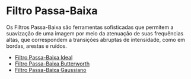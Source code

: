 # Filtro Passa-Baixa

Os Filtros Passa-Baixa são ferramentas sofisticadas que permitem a suavização de uma imagem por meio da atenuação de suas frequências altas, que correspondem a transições abruptas de intensidade, como em bordas, arestas e ruídos.

* [Filtro Passa-Baixa Ideal](ideal)
* [Filtro Passa-Baixa Butterworth](butterworth)
* [Filtro Passa-Baixa Gaussiano](gaussiano)